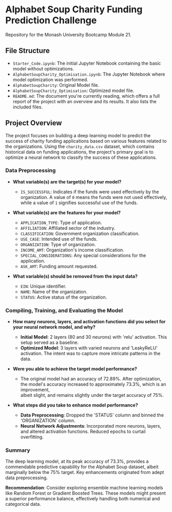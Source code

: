 # Alphabet Soup Charity Funding Prediction Challenge

Repository for the Monash University Bootcamp Module 21.

## File Structure

- `Starter_Code.ipynb`: The initial Jupyter Notebook containing the basic model without optimizations.
- `AlphabetSoupCharity_Optimisation.ipynb`: The Jupyter Notebook where model optimization was performed.
- `AlphabetSoupCharity`: Original Model file.
- `AlphabetSoupCharity_Optimisation`: Optimized model file.
- `README.md`: The document you're currently reading, which offers a full report of the project with an overview and its results. It also lists the included files.

## Project Overview

The project focuses on building a deep learning model to predict the success of charity funding applications based on various features related to the organizations. Using the `charity_data.csv` dataset, which contains historical data on funding applications, the project's primary goal is to optimize a neural network to classify the success of these applications.

### Data Preprocessing

- **What variable(s) are the target(s) for your model?**
  - `IS_SUCCESSFUL`: Indicates if the funds were used effectively by the organization. A value of `0` means the funds were not used effectively, while a value of `1` signifies successful use of the funds.

- **What variable(s) are the features for your model?**
  - `APPLICATION_TYPE`: Type of application.
  - `AFFILIATION`: Affiliated sector of the industry.
  - `CLASSIFICATION`: Government organization classification.
  - `USE_CASE`: Intended use of the funds.
  - `ORGANIZATION`: Type of organization.
  - `INCOME_AMT`: Organization's income classification.
  - `SPECIAL_CONSIDERATIONS`: Any special considerations for the application.
  - `ASK_AMT`: Funding amount requested.

- **What variable(s) should be removed from the input data?**
  - `EIN`: Unique identifier.
  - `NAME`: Name of the organization.
  - `STATUS`: Active status of the organization.

### Compiling, Training, and Evaluating the Model

- **How many neurons, layers, and activation functions did you select for your neural network model, and why?**
  - **Initial Model**: 2 layers (80 and 30 neurons) with 'relu' activation. This setup served as a baseline.
  - **Optimized Model**: 3 layers with varied neurons and 'LeakyReLU' activation. The intent was to capture more intricate patterns in the data.

- **Were you able to achieve the target model performance?**
  - The original model had an accuracy of 72.89%. After optimization, the model's accuracy increased to approximately 73.3%, which is an improvement,     
    albeit slight, and remains slightly under the target accuracy of 75%.

- **What steps did you take to enhance model performance?**
  - **Data Preprocessing**: Dropped the 'STATUS' column and binned the 'ORGANIZATION' column.
  - **Neural Network Adjustments**: Incorporated more neurons, layers, and altered activation functions. Reduced epochs to curtail overfitting.

### Summary

The deep learning model, at its peak accuracy of 73.3%, provides a commendable predictive capability for the Alphabet Soup dataset, albeit marginally below the 75% target. Key enhancements originated from adept data preprocessing.

**Recommendation**: Consider exploring ensemble machine learning models like Random Forest or Gradient Boosted Trees. These models might present a superior performance balance, effectively handling both numerical and categorical data.
